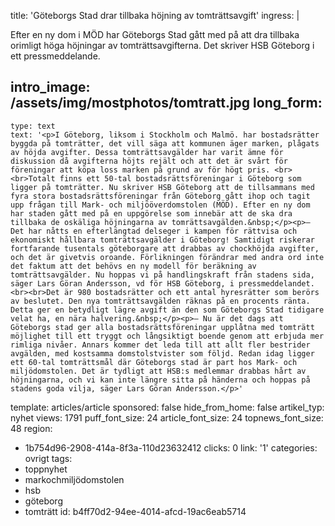 title: 'Göteborgs Stad drar tillbaka höjning av tomträttsavgift'
ingress: |
  <p>Efter en ny dom i MÖD har Göteborgs Stad gått med på att dra tillbaka orimligt höga höjningar av tomträttsavgifterna. Det skriver HSB Göteborg i ett pressmeddelande.
  </p>
  
intro_image: /assets/img/mostphotos/tomtratt.jpg
long_form:
  -
    type: text
    text: '<p>I Göteborg, liksom i Stockholm och Malmö. har bostadsrätter byggda på tomträtter, det vill säga att kommunen äger marken, plågats av höjda avgifter. Dessa tomträttsavgälder har varit ämne för diskussion då avgifterna höjts rejält och att det är svårt för föreningar att köpa loss marken på grund av för högt pris. <br><br>Totalt finns ett 50-tal bostadsrättsföreningar i Göteborg som ligger på tomträtter. Nu skriver HSB Göteborg att de tillsammans med fyra stora bostadsrättsföreningar från Göteborg gått ihop och tagit upp frågan till Mark- och miljööverdomstolen (MÖD). Efter en ny dom har staden gått med på en uppgörelse som innebär att de ska dra tillbaka de oskäliga höjningarna av tomrättsavgälden.&nbsp;</p><p>– Det har nåtts en efterlängtad delseger i kampen för rättvisa och ekonomiskt hållbara tomträttsavgälder i Göteborg! Samtidigt riskerar fortfarande tusentals göteborgare att drabbas av chockhöjda avgifter, och det är givetvis oroande. Förlikningen förändrar med andra ord inte det faktum att det behövs en ny modell för beräkning av tomträttsavgälder. Nu hoppas vi på handlingskraft från stadens sida, säger Lars Göran Andersson, vd för HSB Göteborg, i pressmeddelandet.<br><br>Det är 980 bostadsrätter och ett antal hyresrätter som berörs av beslutet. Den nya tomträttsavgälden räknas på en procents ränta. Detta ger en betydligt lägre avgift än den som Göteborgs Stad tidigare velat ha, en nära halvering.&nbsp;</p><p>– Nu är det dags att Göteborgs stad ger alla bostadsrättsföreningar upplåtna med tomträtt möjlighet till ett tryggt och långsiktigt boende genom att erbjuda mer rimliga nivåer. Annars kommer det leda till att allt fler bestrider avgälden, med kostsamma domstolstvister som följd. Redan idag ligger ett 60-tal tomträttsmål där Göteborgs stad är part hos Mark- och miljödomstolen. Det är tydligt att HSB:s medlemmar drabbas hårt av höjningarna, och vi kan inte längre sitta på händerna och hoppas på stadens goda vilja, säger Lars Göran Andersson.</p>'
template: articles/article
sponsored: false
hide_from_home: false
artikel_typ: nyhet
views: 1791
puff_font_size: 24
article_font_size: 24
topnews_font_size: 48
region:
  - 1b754d96-2908-414a-8f3a-110d23632412
clicks: 0
link: '1'
categories: ovrigt
tags:
  - toppnyhet
  - markochmiljödomstolen
  - hsb
  - göteborg
  - tomträtt
id: b4ff70d2-94ee-4014-afcd-19ac6eab5714
